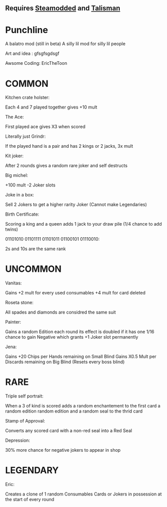 ## Requires [Steamodded](https://github.com/Steamodded/smods/wiki/) and [Talisman](https://github.com/SpectralPack/Talisman/tree/main?tab=readme-ov-file)
# Punchline
A balatro mod (still in beta)
A silly lil mod for silly lil people

Art and idea :
gfsgfsgdsgf

Awsome Coding:
EricTheToon
# COMMON
Kitchen crate holster:

Each 4 and 7 played together gives +10 mult 

The Ace:

First played ace gives X3 when scored

Literally just Grindr:

If the played hand is a pair and has 2 kings or 2 jacks, 3x mult

Kit joker:

After 2 rounds gives a random rare joker and self destructs

Big michel:

+100 mult -2 Joker slots

Joke in a box:

Sell 2 Jokers to get a higher rarity Joker (Cannot make Legendaries)

Birth Certificate:

Scoring a king and a queen adds 1 jack to your draw pile (1/4 chance to add twins)

01101010 01101111 01101011 01100101 01110010:

2s and 10s are the same rank

# UNCOMMON
Vanitas:

Gains +2 mult for every used consumables +4 mult for card deleted

Roseta stone:

All spades and diamonds are considred the same suit

Painter:

Gains a random Edition each round its effect is doubled if it has one 1/16 chance to gain Negative which grants +1 Joker slot permanently

Jena:

Gains +20 Chips per Hands remaining on Small Blind 
Gains X0.5 Mult per Discards remaining on Big Blind
(Resets every boss blind)
# RARE
Triple self portrait:
 
When a 3 of kind is scored adds a random enchantement to the first card a random edition random edition and a random seal to the thrid card

Stamp of Approval:

Converts any scored card with a non-red seal into a Red Seal

Depression:

30% more chance for negative jokers to appear in shop

# LEGENDARY

Eric:

Creates a clone of 1 random Consumables Cards or Jokers in possession at the start of every round
